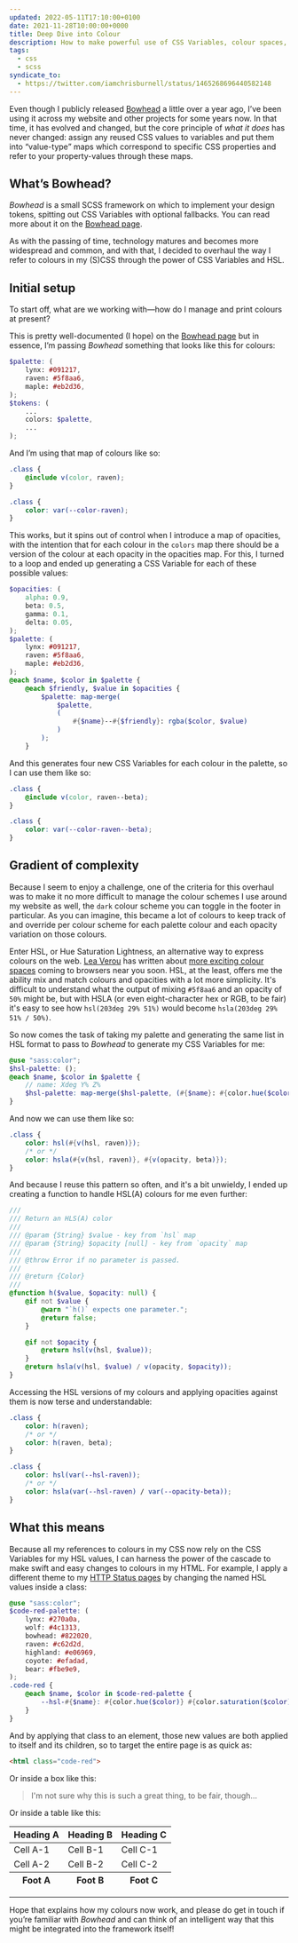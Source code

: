 ```yaml
---
updated: 2022-05-11T17:10:00+0100
date: 2021-11-28T10:00:00+0000
title: Deep Dive into Colour
description: How to make powerful use of CSS Variables, colour spaces, and the cascade using Bowhead.
tags:
  - css
  - scss
syndicate_to:
  - https://twitter.com/iamchrisburnell/status/1465268696440582148
---
```


Even though I publicly released [Bowhead](/bowhead/) a little over a year ago, I’ve been using it across my website and other projects for some years now. In that time, it has evolved and changed, but the core principle of *what it does* has never changed: assign any reused CSS values to variables and put them into <q>value-type</q> maps which correspond to specific CSS properties and refer to your property-values through these maps.

<div class=" [ box ] [ flow ] ">
    <h2>What’s Bowhead?</h2>
    <p><em>Bowhead</em> is a small SCSS framework on which to implement your design tokens, spitting out CSS Variables with optional fallbacks. You can read more about it on the <a href="/bowhead/">Bowhead page</a>.</p>
</div>

As with the passing of time, technology matures and becomes more widespread and common, and with that, I decided to overhaul the way I refer to colours in my (S)CSS through the power of CSS Variables and HSL.

## Initial setup

To start off, what are we working with—how do I manage and print colours at present?

This is pretty well-documented (I hope) on the [Bowhead page](/bowhead/) but in essence, I’m passing *Bowhead* something that looks like this for colours:

```scss
$palette: (
    lynx: #091217,
    raven: #5f8aa6,
    maple: #eb2d36,
);
$tokens: (
    ...
    colors: $palette,
    ...
);
```

And I’m using that map of colours like so:

```scss
.class {
    @include v(color, raven);
}
```

```css
.class {
    color: var(--color-raven);
}
```

This works, but it spins out of control when I introduce a map of opacities, with the intention that for each colour in the `colors` map there should be a version of the colour at each opacity in the opacities map. For this, I turned to a loop and ended up generating a CSS Variable for each of these possible values:

```scss
$opacities: (
    alpha: 0.9,
    beta: 0.5,
    gamma: 0.1,
    delta: 0.05,
);
$palette: (
    lynx: #091217,
    raven: #5f8aa6,
    maple: #eb2d36,
);
@each $name, $color in $palette {
    @each $friendly, $value in $opacities {
        $palette: map-merge(
            $palette,
            (
                #{$name}--#{$friendly}: rgba($color, $value)
            )
        );
    }
```

And this generates four new CSS Variables for each colour in the palette, so I can use them like so:

```scss
.class {
    @include v(color, raven--beta);
}
```

```css
.class {
    color: var(--color-raven--beta);
}
```

## Gradient of complexity

Because I seem to enjoy a challenge, one of the criteria for this overhaul was to make it no more difficult to manage the colour schemes I use around my website as well, the `dark` colour scheme you can toggle in the footer in particular. As you can imagine, this became a lot of colours to keep track of and override per colour scheme for each palette colour and each opacity variation on those colours.

Enter HSL, or Hue Saturation Lightness, an alternative way to express colours on the web. [Lea Verou](https://lea.verou.me) has written about [more exciting colour spaces](https://lea.verou.me/2020/04/lch-colors-in-css-what-why-and-how/) coming to browsers near you soon. HSL, at the least, offers me the ability mix and match colours and opacities with a lot more simplicity. It's difficult to understand what the output of mixing `#5f8aa6` and an opacity of `50%` might be, but with HSLA (or even eight-character hex or RGB, to be fair) it's easy to see how `hsl(203deg 29% 51%)` would become `hsla(203deg 29% 51% / 50%)`.

So now comes the task of taking my palette and generating the same list in HSL format to pass to *Bowhead* to generate my CSS Variables for me:

```scss
@use "sass:color";
$hsl-palette: ();
@each $name, $color in $palette {
    // name: Xdeg Y% Z%
    $hsl-palette: map-merge($hsl-palette, (#{$name}: #{color.hue($color)} #{color.saturation($color)} #{color.lightness($color)}));
}
```

And now we can use them like so:

```scss
.class {
    color: hsl(#{v(hsl, raven)});
    /* or */
    color: hsla(#{v(hsl, raven)}, #{v(opacity, beta)});
}
```

And because I reuse this pattern so often, and it's a bit unwieldy, I ended up creating a function to handle HSL(A) colours for me even further:

```scss
///
/// Return an HLS(A) color
///
/// @param {String} $value - key from `hsl` map
/// @param {String} $opacity [null] - key from `opacity` map
///
/// @throw Error if no parameter is passed.
///
/// @return {Color}
///
@function h($value, $opacity: null) {
    @if not $value {
        @warn "`h()` expects one parameter.";
        @return false;
    }

    @if not $opacity {
        @return hsl(v(hsl, $value));
    }
    @return hsla(v(hsl, $value) / v(opacity, $opacity));
}
```

Accessing the HSL versions of my colours and applying opacities against them is now terse and understandable:

```scss
.class {
    color: h(raven);
    /* or */
    color: h(raven, beta);
}
```

```css
.class {
    color: hsl(var(--hsl-raven));
    /* or */
    color: hsla(var(--hsl-raven) / var(--opacity-beta));
}
```

## What this means

Because all my references to colours in my CSS now rely on the CSS Variables for my HSL values, I can harness the power of the cascade to make swift and easy changes to colours in my HTML. For example, I apply a different theme to my [HTTP Status pages](https://chrisburnell.com/418.html) by changing the named HSL values inside a class:

```scss
@use "sass:color";
$code-red-palette: (
    lynx: #270a0a,
    wolf: #4c1313,
    bowhead: #822020,
    raven: #c62d2d,
    highland: #e06969,
    coyote: #efadad,
    bear: #fbe9e9,
);
.code-red {
    @each $name, $color in $code-red-palette {
        --hsl-#{$name}: #{color.hue($color)} #{color.saturation($color)} #{color.lightness($color)};
    }
}
```

And by applying that class to an element, those new values are both applied to itself and its children, so to target the entire page is as quick as:

```html
<html class="code-red">
```

Or inside a box like this:

<blockquote class=" [ code-red ] ">
    <p>I'm not sure why this is such a great thing, to be fair, though…</p>
</blockquote>

Or inside a table like this:

<table class=" [ silly ] ">
    <thead>
        <tr>
            <th>Heading A</th>
            <th>Heading B</th>
            <th>Heading C</th>
        </tr>
    </thead>
    <tbody>
        <tr>
            <td>Cell A-1</td>
            <td>Cell B-1</td>
            <td>Cell C-1</td>
        </tr>
        <tr>
            <td>Cell A-2</td>
            <td>Cell B-2</td>
            <td>Cell C-2</td>
        </tr>
    </tbody>
    <tfoot>
        <tr>
            <th>Foot A</th>
            <th>Foot B</th>
            <th>Foot C</th>
        </tr>
    </tfoot>
</table>

--------

Hope that explains how my colours now work, and please do get in touch if you’re familiar with *Bowhead* and can think of an intelligent way that this might be integrated into the framework itself!

